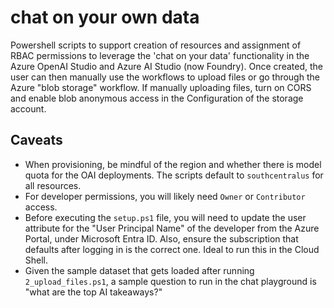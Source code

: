 # chat on your own data
Powershell scripts to support creation of resources and assignment of RBAC
permissions to leverage the 'chat on your data' functionality in the Azure
OpenAI Studio and Azure AI Studio (now Foundry). Once created, the user can then manually use the workflows to upload files or go through the Azure "blob storage" workflow. If manually uploading files, turn on CORS and enable blob anonymous access in the Configuration of the storage account.

## Caveats
- When provisioning, be mindful of the region and whether there is model quota for the OAI deployments. The scripts default to `southcentralus` for all resources.
- For developer permissions, you will likely need `Owner` or `Contributor` access.
- Before executing the `setup.ps1` file, you will need to update the user attribute for the "User Principal Name" of the developer
  from the Azure Portal, under Microsoft Entra ID. Also, ensure the subscription that defaults after logging in is the correct
  one. Ideal to run this in the Cloud Shell.
- Given the sample dataset that gets loaded after running `2_upload_files.ps1`, a sample question to run in the chat playground is
  "what are the top AI takeaways?"
